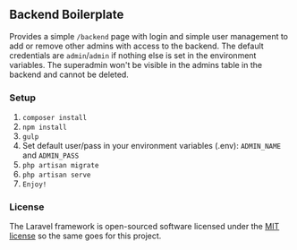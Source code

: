 ## Backend Boilerplate

Provides a simple `/backend` page with login and simple user management to add or remove other admins with access to the backend. The default credentials are `admin`/`admin` if nothing else is set in the environment variables. The superadmin won't be visible in the admins table in the backend and cannot be deleted.

### Setup

1. `composer install`
2. `npm install`
3. `gulp`
4. Set default user/pass in your environment variables (.env): `ADMIN_NAME` and `ADMIN_PASS`
5. `php artisan migrate`
6. `php artisan serve`
7. `Enjoy!`

### License

The Laravel framework is open-sourced software licensed under the [MIT license](http://opensource.org/licenses/MIT) so the same goes for this project.
